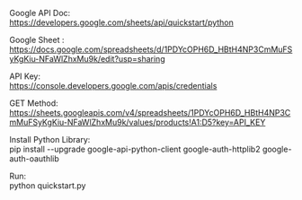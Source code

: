 Google API Doc:  
https://developers.google.com/sheets/api/quickstart/python

Google Sheet :  
https://docs.google.com/spreadsheets/d/1PDYcOPH6D_HBtH4NP3CmMuFSyKgKiu-NFaWlZhxMu9k/edit?usp=sharing

API Key:  
https://console.developers.google.com/apis/credentials

GET Method:  
https://sheets.googleapis.com/v4/spreadsheets/1PDYcOPH6D_HBtH4NP3CmMuFSyKgKiu-NFaWlZhxMu9k/values/products!A1:D5?key=API_KEY

Install Python Library:  
pip install --upgrade google-api-python-client google-auth-httplib2 google-auth-oauthlib

Run:   
python quickstart.py

